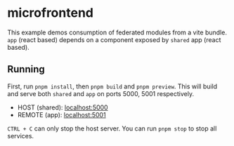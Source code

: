 # microfrontend

This example demos consumption of federated modules from a vite bundle. `app` (react based) depends on a component exposed by `shared` app (react based).

## Running

First, run `pnpm install`, then `pnpm build` and `pnpm preview`. This will build and serve both `shared` and `app` on ports 5000, 5001 respectively.

- HOST (shared): [localhost:5000](http://localhost:5000/)
- REMOTE (app): [localhost:5001](http://localhost:5001/)

`CTRL + C` can only stop the host server. You can run `pnpm stop` to stop all services.
